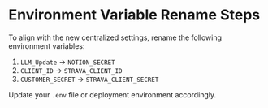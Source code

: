 # Environment Variable Rename Steps

To align with the new centralized settings, rename the following environment variables:

1. `LLM_Update` → `NOTION_SECRET`
2. `CLIENT_ID` → `STRAVA_CLIENT_ID`
3. `CUSTOMER_SECRET` → `STRAVA_CLIENT_SECRET`

Update your `.env` file or deployment environment accordingly.

